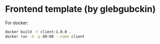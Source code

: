 # Frontend template (by glebgubckin)

For docker:
```bash
docker build -t client:1.0.0 .
docker run -d -p 80:80 --name client
```